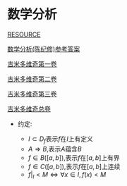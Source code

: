 # 数学分析

[RESOURCE](https://github.com/TyrannosaurusLjx/COURSES/tree/main/Mathematical_Analysis)

[数学分析(陈纪修)参考答案 ](https://github.com/TyrannosaurusLjx/COURSES/blob/main/Mathematical_Analysis/%E5%8F%82%E8%80%83%E6%96%87%E4%BB%B6/%E6%95%B0%E5%AD%A6%E5%88%86%E6%9E%90(%E5%A4%8D%E6%97%A6%E5%A4%A7%E5%AD%A6%E6%95%B0%E5%AD%A6%E7%B3%BB%E9%99%88%E7%BA%AA%E4%BF%AE%E4%B8%BB%E7%BC%962004%E5%B9%B4%E7%AC%AC%E4%BA%8C%E7%89%88)%E4%B8%8A%E4%B8%8B%E5%86%8C%20%E8%AF%BE%E5%90%8E%E4%B9%A0%E9%A2%98%E7%AD%94%E6%A1%88%E5%AE%8C%E6%95%B4%E7%89%88pdf%E7%89%88.pdf)

[吉米多维奇第一卷](https://github.com/TyrannosaurusLjx/COURSES/blob/main/Mathematical_Analysis/%E5%8F%82%E8%80%83%E6%96%87%E4%BB%B6/%E5%BE%AE%E7%A7%AF%E5%88%86%E5%AD%A6%E6%95%99%E7%A8%8B.%E7%AC%AC%E4%B8%80%E5%8D%B7.%E8%8F%B2%E8%B5%AB%E9%87%91%E5%93%A5%E5%B0%94%E8%8C%A8.pdf)

[吉米多维奇第二卷](https://github.com/TyrannosaurusLjx/COURSES/blob/main/Mathematical_Analysis/%E5%8F%82%E8%80%83%E6%96%87%E4%BB%B6/%E5%BE%AE%E7%A7%AF%E5%88%86%E5%AD%A6%E6%95%99%E7%A8%8B.%E7%AC%AC%E4%BA%8C%E5%8D%B7.%E8%8F%B2%E8%B5%AB%E9%87%91%E5%93%A5%E5%B0%94%E8%8C%A8.pdf)

[吉米多维奇第三卷](https://github.com/TyrannosaurusLjx/COURSES/blob/main/Mathematical_Analysis/%E5%8F%82%E8%80%83%E6%96%87%E4%BB%B6/%E5%BE%AE%E7%A7%AF%E5%88%86%E5%AD%A6%E6%95%99%E7%A8%8B.%E7%AC%AC%E4%B8%89%E5%8D%B7.%E8%8F%B2%E8%B5%AB%E9%87%91%E5%93%A5%E5%B0%94%E8%8C%A8.pdf)

[吉米多维奇总卷](https://github.com/TyrannosaurusLjx/COURSES/blob/main/Mathematical_Analysis/%E5%8F%82%E8%80%83%E6%96%87%E4%BB%B6/%E5%90%89%E7%B1%B3%E5%A4%9A%E7%BB%B4%E5%A5%87%E4%B9%A0%E9%A2%98%E9%9B%86.pdf)


- 约定:
    
    - $I \subset D_f$表示$f$在$I$上有定义
    - $A\Rightarrow B$,表示$A$蕴含$B$
    - $f\in B([a,b])$,表示$f$在$[a,b]$上有界
    - $f\in C([a,b])$,表示$f$在$[a,b]$上连续
    - $f|_I < M \iff \forall x\in I,f(x)<M$


